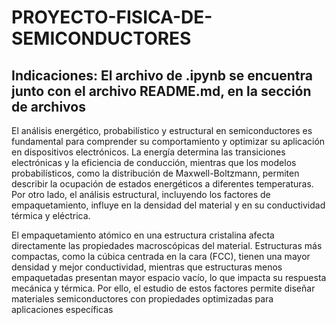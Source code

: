 # PROYECTO-FISICA-DE-SEMICONDUCTORES

## Indicaciones: El archivo de .ipynb se encuentra junto con el archivo README.md, en la sección de archivos

El análisis energético, probabilístico y estructural en semiconductores es fundamental para comprender su comportamiento y optimizar su aplicación en dispositivos electrónicos. La energía determina las transiciones electrónicas y la eficiencia de conducción, mientras que los modelos probabilísticos, como la distribución de Maxwell-Boltzmann, permiten describir la ocupación de estados energéticos a diferentes temperaturas. Por otro lado, el análisis estructural, incluyendo los factores de empaquetamiento, influye en la densidad del material y en su conductividad térmica y eléctrica.

El empaquetamiento atómico en una estructura cristalina afecta directamente las propiedades macroscópicas del material. Estructuras más compactas, como la cúbica centrada en la cara (FCC), tienen una mayor densidad y mejor conductividad, mientras que estructuras menos empaquetadas presentan mayor espacio vacío, lo que impacta su respuesta mecánica y térmica. Por ello, el estudio de estos factores permite diseñar materiales semiconductores con propiedades optimizadas para aplicaciones específicas
